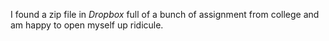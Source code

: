 I found a zip file in _Dropbox_ full of a bunch of assignment from college and am happy to open myself up ridicule.

